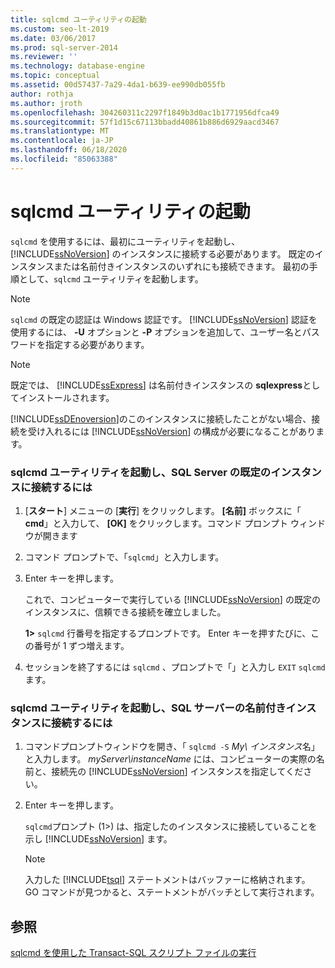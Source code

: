 ```yaml
---
title: sqlcmd ユーティリティの起動
ms.custom: seo-lt-2019
ms.date: 03/06/2017
ms.prod: sql-server-2014
ms.reviewer: ''
ms.technology: database-engine
ms.topic: conceptual
ms.assetid: 00d57437-7a29-4da1-b639-ee990db055fb
author: rothja
ms.author: jroth
ms.openlocfilehash: 304260311c2297f1849b3d0ac1b1771956dfca49
ms.sourcegitcommit: 57f1d15c67113bbadd40861b886d6929aacd3467
ms.translationtype: MT
ms.contentlocale: ja-JP
ms.lasthandoff: 06/18/2020
ms.locfileid: "85063388"
---
```

# <a name="start-the-sqlcmd-utility"></a>sqlcmd ユーティリティの起動
  `sqlcmd` を使用するには、最初にユーティリティを起動し、[!INCLUDE[ssNoVersion](../../includes/ssnoversion-md.md)] のインスタンスに接続する必要があります。 既定のインスタンスまたは名前付きインスタンスのいずれにも接続できます。 最初の手順として、`sqlcmd` ユーティリティを起動します。  
  
> [!NOTE]  
>  `sqlcmd` の既定の認証は Windows 認証です。 [!INCLUDE[ssNoVersion](../../includes/ssnoversion-md.md)] 認証を使用するには、 **-U** オプションと **-P** オプションを追加して、ユーザー名とパスワードを指定する必要があります。  
  
> [!NOTE]  
>   既定では、 [!INCLUDE[ssExpress](../../includes/ssexpress-md.md)] は名前付きインスタンスの **sqlexpress**としてインストールされます。  
  
 [!INCLUDE[ssDEnoversion](../../includes/ssdenoversion-md.md)]のこのインスタンスに接続したことがない場合、接続を受け入れるには [!INCLUDE[ssNoVersion](../../includes/ssnoversion-md.md)] の構成が必要になることがあります。  
  
### <a name="to-start-the-sqlcmd-utility-and-connect-to-a-default-instance-of-sql-server"></a>sqlcmd ユーティリティを起動し、SQL Server の既定のインスタンスに接続するには  
  
1.  [**スタート**] メニューの [**実行**] をクリックします。 **[名前]** ボックスに「 **cmd**」と入力して、 **[OK]** をクリックします。コマンド プロンプト ウィンドウが開きます  
  
2.  コマンド プロンプトで、「`sqlcmd`」と入力します。  
  
3.  Enter キーを押します。  
  
     これで、コンピューターで実行している [!INCLUDE[ssNoVersion](../../includes/ssnoversion-md.md)] の既定のインスタンスに、信頼できる接続を確立しました。  
  
     **1>** `sqlcmd` 行番号を指定するプロンプトです。 Enter キーを押すたびに、この番号が 1 ずつ増えます。  
  
4.  セッションを終了するには `sqlcmd` 、プロンプトで「」と入力し `EXIT` `sqlcmd` ます。  
  
### <a name="to-start-the-sqlcmd-utility-and-connect-to-a-named-instance-of-sql-server"></a>sqlcmd ユーティリティを起動し、SQL サーバーの名前付きインスタンスに接続するには  
  
1.  コマンドプロンプトウィンドウを開き、「 `sqlcmd -S` *My\ インスタンス*名」と入力します。 *myServer\instanceName* には、コンピューターの実際の名前と、接続先の [!INCLUDE[ssNoVersion](../../includes/ssnoversion-md.md)] インスタンスを指定してください。  
  
2.  Enter キーを押します。  
  
     `sqlcmd`プロンプト (1>) は、指定したのインスタンスに接続していることを示し [!INCLUDE[ssNoVersion](../../includes/ssnoversion-md.md)] ます。  
  
    > [!NOTE]  
    >  入力した [!INCLUDE[tsql](../../includes/tsql-md.md)] ステートメントはバッファーに格納されます。 GO コマンドが見つかると、ステートメントがバッチとして実行されます。  
  
## <a name="see-also"></a>参照  
 [sqlcmd を使用した Transact-SQL スクリプト ファイルの実行](sqlcmd-run-transact-sql-script-files.md)  
  
  
